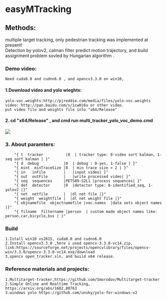 easyMTracking
===================================
## Methods:
  multiple target tracking, only pedestrian tracking was implemented at present!<br />
  Detection by yolov2, calman filter predict motion trajectory, and build assignment problem sovled by Hungarian algorithm .

### Demo video:
	Need cuda8.0 and cudnn6.0 , and opencv3.3.0 on win10,
#### 1.Download video and yolo wieghts:
	yolo-voc.weights:http://pjreddie.com/media/files/yolo-voc.weights
	video: http://pan.baidu.com/s/1cwHj6u or other video.
	put video file and weights file into "x64/Release" 
#### 2. cd  "x64/Release" , and cmd run multi_tracker_yolo_voc_demo.cmd

![](https://github.com/blakeliu/easyMTracking/blob/master/x64/Release/PETS09-S2L1_test_result_20171030174345.gif)

### 3. About paramters:
		"{ t  tracker          |0  | tracker type: 0-video sort kalman, 1- seq sort kalman | }"
		"{ d  debug           |0  | debug : 0-yes, 1-false | }"
		"{ mint  minTraceSize |8  | min trace size > 2 | }"
		"{ in   inFile        |   |input video| }"
		"{ out  outFile       |   |write processed video| }"
		"{ seq  sequences     |PETS09-S2L1 |process sequences| }"
		"{ det  detector      |0  |detector type: 0-identified_seq, 1-yolov2 |}"
		"{ net  netfile       |  |dl net file |}"
		"{ weight  weightfile |  |dl net weight file |}"
		"{ objnamefile  objectnamefile |voc.names  |data sets object names |}"
		"{ filname  filtername |person  | custom made object names like: person,car,bicycle,bus | }"
    
    
 ### Build
	1.Istall win10 vs2015, cuda8.0 and cudnn6.0
	2.Install opencv3.3.0 ,here i used opencv-3.3.0-vc14.zip, link:https://sourceforge.net/projects/opencvlibrary/files/opencv-win/3.3.0/opencv-3.3.0-vc14.exe/download
	3.opencv open_tracker.sln, and build x64 release.
 
 
 
 ### Reference materials and projects:
	1.Multitarget-tracker,https://github.com/Smorodov/Multitarget-tracker
	2.Simple Online and Realtime Tracking, https://arxiv.org/abs/1602.00763
	3.windows yolo https://github.com/unsky/yolo-for-windows-v2


